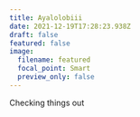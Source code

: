 ```yaml
---
title: Ayalolobiii
date: 2021-12-19T17:28:23.938Z
draft: false
featured: false
image:
  filename: featured
  focal_point: Smart
  preview_only: false
---
```

Checking things out